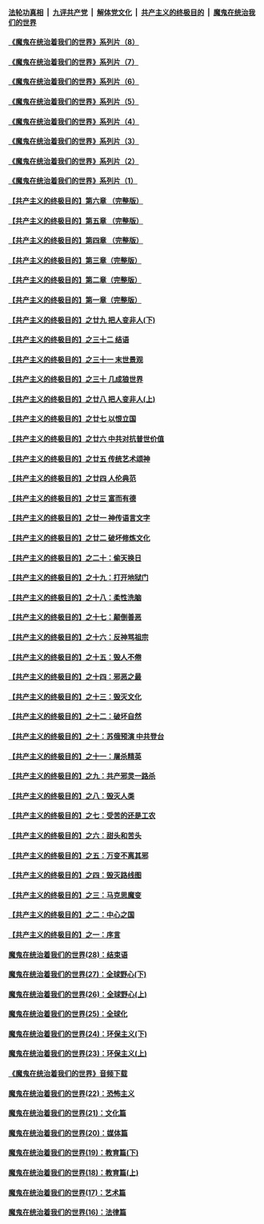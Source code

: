 ####  [法轮功真相](../../../../basic/blob/master/README.md?t=07300231) &nbsp;|&nbsp; [九评共产党](../../../../9ping.md/blob/master/README.md?t=07300231) &nbsp;|&nbsp; [解体党文化](../../../../jtdwh.md/blob/master/README.md?t=07300231)  &nbsp;|&nbsp; [共产主义的终极目的](../../../../gczydzjmd.md/blob/master/README.md?t=07300231) &nbsp;|&nbsp; [魔鬼在统治我们的世界](../../../../mgztzwmdsj.md/blob/master/README.md?t=07300231) 

#### [《魔鬼在统治着我们的世界》系列片（8）](../pages/nsc422/n12287445.md?t=07300231) 

#### [《魔鬼在统治着我们的世界》系列片（7）](../pages/nsc422/n12283425.md?t=07300231) 

#### [《魔鬼在统治着我们的世界》系列片（6）](../pages/nsc422/n12282314.md?t=07300231) 

#### [《魔鬼在统治着我们的世界》系列片（5）](../pages/nsc422/n12281419.md?t=07300231) 

#### [《魔鬼在统治着我们的世界》系列片（4）](../pages/nsc422/n12274024.md?t=07300231) 

#### [《魔鬼在统治着我们的世界》系列片（3）](../pages/nsc422/n12271322.md?t=07300231) 

#### [《魔鬼在统治着我们的世界》系列片（2）](../pages/nsc422/n12269049.md?t=07300231) 

#### [《魔鬼在统治着我们的世界》系列片（1）](../pages/nsc422/n12267575.md?t=07300231) 

#### [【共产主义的终极目的】第六章 （完整版）](../pages/nsc422/n11428913.md?t=07300231) 

#### [【共产主义的终极目的】第五章 （完整版）](../pages/nsc422/n11428912.md?t=07300231) 

#### [【共产主义的终极目的】第四章 （完整版）](../pages/nsc422/n11428907.md?t=07300231) 

#### [【共产主义的终极目的】第三章（完整版）](../pages/nsc422/n11428848.md?t=07300231) 

#### [【共产主义的终极目的】第二章（完整版）](../pages/nsc422/n11428831.md?t=07300231) 

#### [【共产主义的终极目的】第一章（完整版）](../pages/nsc422/n11417651.md?t=07300231) 

#### [【共产主义的终极目的】之廿九 把人变非人(下)](../pages/nsc422/n11344140.md?t=07300231) 

#### [【共产主义的终极目的】之三十二 结语](../pages/nsc422/n11360535.md?t=07300231) 

#### [【共产主义的终极目的】之三十一 末世景观](../pages/nsc422/n11351129.md?t=07300231) 

#### [【共产主义的终极目的】之三十 几成狼世界](../pages/nsc422/n11348280.md?t=07300231) 

#### [【共产主义的终极目的】之廿八 把人变非人(上)](../pages/nsc422/n11340492.md?t=07300231) 

#### [【共产主义的终极目的】之廿七 以恨立国](../pages/nsc422/n11336944.md?t=07300231) 

#### [【共产主义的终极目的】之廿六 中共对抗普世价值](../pages/nsc422/n11324785.md?t=07300231) 

#### [【共产主义的终极目的】之廿五 传统艺术颂神](../pages/nsc422/n11296396.md?t=07300231) 

#### [【共产主义的终极目的】之廿四 人伦典范](../pages/nsc422/n11296397.md?t=07300231) 

#### [【共产主义的终极目的】之廿三 富而有德](../pages/nsc422/n11283598.md?t=07300231) 

#### [【共产主义的终极目的】之廿一 神传语言文字](../pages/nsc422/n11263265.md?t=07300231) 

#### [【共产主义的终极目的】之廿二 破坏修炼文化](../pages/nsc422/n11245728.md?t=07300231) 

#### [【共产主义的终极目的】之二十：偷天换日](../pages/nsc422/n11238846.md?t=07300231) 

#### [【共产主义的终极目的】之十九：打开地狱门](../pages/nsc422/n11206376.md?t=07300231) 

#### [【共产主义的终极目的】之十八：柔性洗脑](../pages/nsc422/n11199994.md?t=07300231) 

#### [【共产主义的终极目的】之十七：颠倒善恶](../pages/nsc422/n11179782.md?t=07300231) 

#### [【共产主义的终极目的】之十六：反神骂祖宗](../pages/nsc422/n11166798.md?t=07300231) 

#### [【共产主义的终极目的】之十五：毁人不倦](../pages/nsc422/n11166792.md?t=07300231) 

#### [【共产主义的终极目的】之十四：邪恶之最](../pages/nsc422/n11150249.md?t=07300231) 

#### [【共产主义的终极目的】之十三：毁灭文化](../pages/nsc422/n11135227.md?t=07300231) 

#### [【共产主义的终极目的】之十二：破坏自然](../pages/nsc422/n11135214.md?t=07300231) 

#### [【共产主义的终极目的】之十：苏俄预演 中共登台](../pages/nsc422/n11118424.md?t=07300231) 

#### [【共产主义的终极目的】之十一：屠杀精英](../pages/nsc422/n11118442.md?t=07300231) 

#### [【共产主义的终极目的】之九：共产邪灵一路杀](../pages/nsc422/n11114139.md?t=07300231) 

#### [【共产主义的终极目的】之八：毁灭人类](../pages/nsc422/n11108503.md?t=07300231) 

#### [【共产主义的终极目的】之七：受苦的还是工农](../pages/nsc422/n11101809.md?t=07300231) 

#### [【共产主义的终极目的】之六：甜头和苦头](../pages/nsc422/n11096971.md?t=07300231) 

#### [【共产主义的终极目的】之五：万变不离其邪](../pages/nsc422/n11091285.md?t=07300231) 

#### [【共产主义的终极目的】之四：毁灭路线图](../pages/nsc422/n11086284.md?t=07300231) 

#### [【共产主义的终极目的】之三：马克思魔变](../pages/nsc422/n11061941.md?t=07300231) 

#### [【共产主义的终极目的】之二：中心之国](../pages/nsc422/n11047728.md?t=07300231) 

#### [【共产主义的终极目的】之一：序言](../pages/nsc422/n11086077.md?t=07300231) 

#### [魔鬼在统治着我们的世界(28)：结束语](../pages/nsc422/n10936246.md?t=07300231) 

#### [魔鬼在统治着我们的世界(27)：全球野心(下)](../pages/nsc422/n10928319.md?t=07300231) 

#### [魔鬼在统治着我们的世界(26)：全球野心(上)](../pages/nsc422/n10900318.md?t=07300231) 

#### [魔鬼在统治着我们的世界(25)：全球化](../pages/nsc422/n10788205.md?t=07300231) 

#### [魔鬼在统治着我们的世界(24)：环保主义(下)](../pages/nsc422/n10695307.md?t=07300231) 

#### [魔鬼在统治着我们的世界(23)：环保主义(上)](../pages/nsc422/n10688613.md?t=07300231) 

#### [《魔鬼在统治着我们的世界》音频下载](../pages/nsc422/n10635553.md?t=07300231) 

#### [魔鬼在统治着我们的世界(22)：恐怖主义](../pages/nsc422/n10614727.md?t=07300231) 

#### [魔鬼在统治着我们的世界(21)：文化篇](../pages/nsc422/n10597706.md?t=07300231) 

#### [魔鬼在统治着我们的世界(20)：媒体篇](../pages/nsc422/n10586579.md?t=07300231) 

#### [魔鬼在统治着我们的世界(19)：教育篇(下)](../pages/nsc422/n10564808.md?t=07300231) 

#### [魔鬼在统治着我们的世界(18)：教育篇(上)](../pages/nsc422/n10526970.md?t=07300231) 

#### [魔鬼在统治着我们的世界(17)：艺术篇](../pages/nsc422/n10499093.md?t=07300231) 

#### [魔鬼在统治着我们的世界(16)：法律篇](../pages/nsc422/n10485969.md?t=07300231) 

